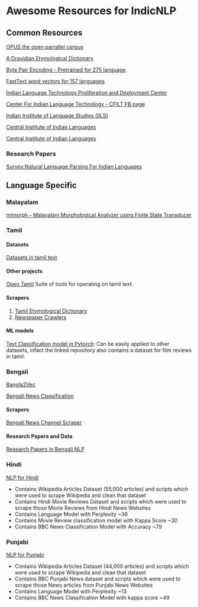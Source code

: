 # Awesome Resources for IndicNLP

## Common Resources
[OPUS the open parrallel corpus](http://opus.nlpl.eu/OpenSubtitles-v2018.php)

[A Dravidian Etymological Dictionary](https://dsalsrv04.uchicago.edu/cgi-bin/app/burrow_query.py?page=1)

[Byte Pair Encoding - Pretrained for 275 language](https://nlp.h-its.org/bpemb/)

[FastText word vectors for 157 languages](https://fasttext.cc/docs/en/crawl-vectors.html)

[Indian Language Technology Proliferation and Deployment Center](http://www.tdil-dc.in)

[Center For Indian Language Technology - CFILT FB page](https://www.facebook.com/cfiltindia/posts/indic-nlp-library-now-has-a-home-page-httpanoopkunchukuttangithubioindic_nlp_lib/494616084032490/)

[Indian Institute of Language Studies (IILS)](http://koausa.org/iils/)

[Central Institute of Indian Languages](https://www.ciil.org/Default.aspx)

[Central Institute of Indian Languages](http://ldcil.org)

### Research Papers
[Survey:Natural Language Parsing For Indian Languages](https://arxiv.org/pdf/1501.07005.pdf)

## Language Specific

### Malayalam
[mlmorph - Malayalam Morphological Analyzer using Finite State Transducer](https://gitlab.com/smc/mlmorph)

### Tamil
#### Datasets
[Datasets in tamil text](https://github.com/vanangamudi/tharavukkanam)

#### Other projects
[Open Tamil](https://github.com/Ezhil-Language-Foundation/open-tamil) Suite of tools for operating on tamil text.

#### Scrapers
1. [Tamil Etymological Dictionary](https://github.com/vanangamudi/tamilvu-etymdict-scraper)
2. [Newspaper Crawlers](https://github.com/vanangamudi/newspaper-crawler-scripts)

#### ML models
[Text Classification model in Pytorch](https://github.com/vanangamudi/tamil-news-classification): Can be easily applied to other datasets, infact the linked repository also contains a dataset for film reviews in tamil.

### Bengali

[Bangla2Vec](https://github.com/soham96/Bangla2Vec)

[Bengali News Classification](https://github.com/soham96/Bengali_news_classifier)

#### Scrapers
[Bengali News Channel Scraper](https://github.com/soham96/bengali_news_crawler)

#### Research Papers and Data

[Research Papers in Bengali NLP](http://www.tdil-dc.in/index.php?option=com_download&task=fsearch&lang=en&limitstart=45&limit=5)

### Hindi
[NLP for Hindi](https://github.com/goru001/nlp-for-hindi)
* Contains Wikipedia Articles Dataset (55,000 articles) and scripts which were used to scrape Wikipedia and clean that dataset
* Contains Hindi Movie Reviews Dataset and scripts which were used to scrape those Movie Reviews from Hindi News Websites
* Contains Language Model with Perplexity ~36
* Contains Movie Review classification model with Kappa Score ~30
* Contains BBC News Classification Model with Accuracy ~79

### Punjabi
[NLP for Punjabi](https://github.com/goru001/nlp-for-punjabi)
* Contains Wikipedia Articles Dataset (44,000 articles) and scripts which were used to scrape Wikipedia and clean that dataset
* Contains BBC Punjabi News dataset and scripts which were used to scrape those News articles from Punjabi News Websites
* Contains Language Model with Perplexity ~13
* Contains BBC News Classification Model with kappa score ~49

